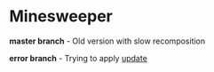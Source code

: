 # Minesweeper
**master branch** - Old version with slow recomposition

**error branch** - Trying to apply [update](https://stackoverflow.com/a/76238210/21590355)